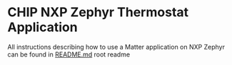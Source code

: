 ﻿# CHIP NXP Zephyr Thermostat Application

All instructions describing how to use a Matter application on NXP Zephyr can be
found in [README.md](../../../all-clusters-app/nxp/zephyr/README.md) root readme
